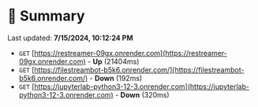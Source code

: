 # 📖 Summary
Last updated: **7/15/2024, 10:12:24 PM**

- `GET` [https://restreamer-09gx.onrender.com](https://restreamer-09gx.onrender.com) - **Up** (21404ms)
- `GET` [https://filestreambot-b5k6.onrender.com/](https://filestreambot-b5k6.onrender.com/) - **Down** (192ms)
- `GET` [https://jupyterlab-python3-12-3.onrender.com](https://jupyterlab-python3-12-3.onrender.com) - **Down** (320ms)

